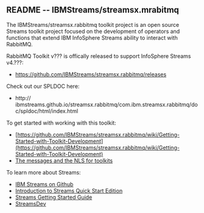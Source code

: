 ## README --  IBMStreams/streamsx.mrabitmq

The IBMStreams/streamsx.rabbitmq toolkit project is an open source Streams toolkit project focused on the development of operators and functions that extend IBM InfoSphere Streams ability to interact with RabbitMQ.

RabbitMQ Toolkit v??? is offically released to support InfoSphere Streams v4.???:
* https://github.com/IBMStreams/streamsx.rabbitmq/releases

Check out our SPLDOC here: 
* http://      ibmstreams.github.io/streamsx.rabbitmq/com.ibm.streamsx.rabbitmq/doc/spldoc/html/index.html

To get started with working with this toolkit:
* [https://github.com/IBMStreams/streamsx.rabbitmq/wiki/Getting-Started-with-Toolkit-Development](https://github.com/IBMStreams/streamsx.rabbitmq/wiki/Getting-Started-with-Toolkit-Development)
* [The messages and the NLS for toolkits](https://github.com/IBMStreams/administration/wiki/Messages-and-National-Language-Support-for-toolkits)


To learn more about Streams:

* [IBM Streams on Github](http://ibmstreams.github.io)
* [Introduction to Streams Quick Start Edition](http://ibmstreams.github.io/streamsx.documentation/docs/4.2/qse-intro/)
* [Streams Getting Started Guide](http://ibmstreams.github.io/streamsx.documentation/docs/4.2/qse-getting-started/)
* [StreamsDev](https://developer.ibm.com/streamsdev/)

